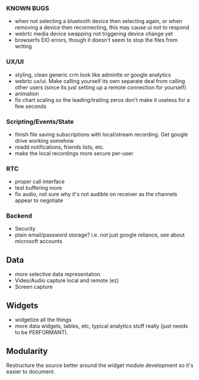 ### KNOWN BUGS

- when not selecting a bluetooth device then selecting again, or when removing a device then reconnecting, this may cause ui not to respond
- webrtc media device swapping not triggering device change yet
- browserfs EIO errors, though it doesn't seem to stop the files from writing

### UX/UI
- styling, clean generic crm look like adminlte or google analytics
- webrtc ux/ui. Make calling yourself its own separate deal from calling other users (since its just setting up a remote connection for yourself)
- animation
- fix chart scaling so the leading/trailing zeros don't make it useless for a few seconds

### Scripting/Events/State

- finish file saving subscriptions with local/stream recording. Get google drive working somehow
- readd notifications, friends lists, etc.
- make the local recordings more secure per-user

### RTC

- proper call interface
- test buffering more
- fix audio, not sure why it's not audible on receiver as the channels appear to negotiate

### Backend

- Security
- plain email/password storage? i.e. not just google reliance, see about microsoft accounts

## Data

- more selective data representation
- Video/Audio capture local and remote (ez)
- Screen capture

## Widgets

- widgetize all the things
- more data widgets, tables, etc, typical analytics stuff really (just needs to be PERFORMANT).

## Modularity

Restructure the source better around the widget module development so it's easier to document. 